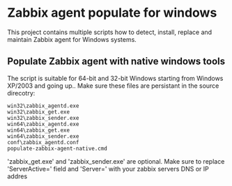 # Zabbix agent populate for windows

This project contains multiple scripts how to detect, install, replace and maintain Zabbix agent for Windows systems. 

## Populate Zabbix agent with native windows tools
The script is suitable for 64-bit and 32-bit Windows starting from Windows XP/2003 and going up..
Make sure these files are persistant in the source direcotry:
```
win32\zabbix_agentd.exe
win32\zabbix_get.exe
win32\zabbix_sender.exe
win64\zabbix_agentd.exe
win64\zabbix_get.exe
win64\zabbix_sender.exe
conf\zabbix_agentd.conf
populate-zabbix-agent-native.cmd
```

'zabbix_get.exe' and 'zabbix_sender.exe' are optional.
Make sure to replace 'ServerActive=' field and 'Server=' with your zabbix servers DNS or IP addres

